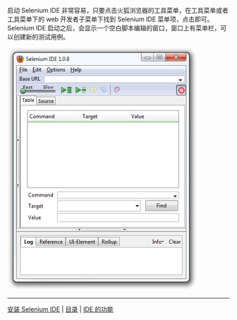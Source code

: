 启动 Selenium IDE 非常容易，只要点击火狐浏览器的工具菜单，在工具菜单或者工具菜单下的 web 开发者子菜单下找到 Selenium IDE 菜单项，点击即可。Selenium IDE 启动之后，会显示一个空白脚本编辑的窗口，窗口上有菜单栏，可以创建新的测试用例。

![Selenium IDE 窗口截图](images/chapt3_img05_IDE_open.png)


---
[安装 Selenium IDE](Install.md) | [目录](README.md) | [IDE 的功能](Features.md)
